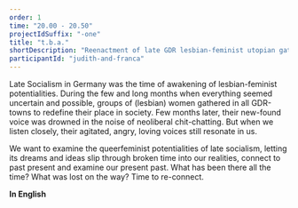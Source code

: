```yaml
---
order: 1
time: "20.00 - 20.50"
projectIdSuffix: "-one"
title: "t.b.a."
shortDescription: "Reenactment of late GDR lesbian-feminist utopian gathering / video conference"
participantId: "judith-and-franca"
---
```


Late Socialism in Germany was the time of awakening of lesbian-feminist potentialities. During the few and long months when everything seemed uncertain and possible, groups of (lesbian) women gathered in all GDR-towns to redefine their place in society. Few months later, their new-found voice was drowned in the noise of neoliberal chit-chatting. But when we listen closely, their agitated, angry, loving voices still resonate in us. 

We want to examine the queerfeminist potentialities of late socialism, letting its dreams and ideas slip through broken time into our realities, connect to past present and examine our present past. What has been there all the time? What was lost on the way? Time to re-connect.

**In English**
